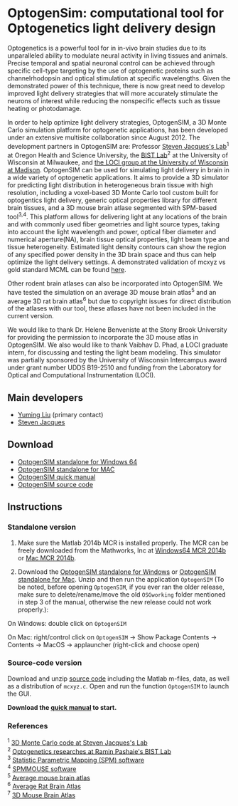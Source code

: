 # OptogenSim: computational tool for Optogenetics light delivery design

Optogenetics is a powerful tool for in in-vivo brain studies due to its
unparalleled ability to modulate neural activity in living tissues and
animals. Precise temporal and spatial neuronal control can be achieved
through specific cell-type targeting by the use of optogenetic proteins
such as channelrhodopsin and optical stimulation at specific
wavelengths. Given the demonstrated power of this technique, there is
now great need to develop improved light delivery strategies that will
more accurately stimulate the neurons of interest while reducing the
nonspecific effects such as tissue heating or photodamage.

In order to help optimize light delivery strategies, OptogenSIM, a 3D
Monte Carlo simulation platform for optogenetic applications, has been
developed under an extensive multisite collaboration since August 2012.
The development partners in OptogenSIM are: Professor [Steven Jacques's
Lab](http://omlc.ogi.edu/~jacquess/)<sup>1</sup> at Oregon Health and Science
University, the [BIST Lab](https://pantherfile.uwm.edu/pashaie/www/)<sup>2</sup>
at the University of Wisconsin at Milwaukee, and [the LOCI group at
the University of Wisconsin at Madison](https://eliceirilab.org/).
OptogenSIM can be used for simulating light delivery in brain in a wide
variety of optogenetic applications. It aims to provide a 3D simulator
for predicting light distribution in heterogeneous brain tissue with
high resolution, including a voxel-based 3D Monte Carlo tool custom
built for optogentics light delivery, generic optical properties library
for different brain tissues, and a 3D mouse brain atlase segmented with
SPM-based tool<sup>3,4</sup>. This platform allows for delivering light
at any locations of the brain and with commonly used fiber geometries
and light source types, taking into account the light wavelength and
power, optical fiber diameter and numerical aperture(NA), brain tissue
optical properties, light beam type and tissue heterogeneity. Estimated
light density contours can show the region of any specified power
density in the 3D brain space and thus can help optimize the light
delivery settings. A demonstrated validation of mcxyz vs gold standard
MCML can be found
[here](https://loci.wisc.edu/files/loci/software/mcmlVSmcxyz_validation.pdf).

Other rodent brain atlases can also be incorporated into OptogenSIM. We
have tested the simulation on an average 3D mouse brain
atlas<sup>5</sup> and an average 3D rat brain atlas<sup>6</sup> but due
to copyright issues for direct distribution of the atlases with our
tool, these atlases have not been included in the current version.

We would like to thank Dr. Helene Benveniste at the Stony Brook
University for providing the permission to incorporate the 3D mouse
atlas in OptogenSIM. We also would like to thank Vaibhav D. Phad, a LOCI
graduate intern, for discussing and testing the light beam modeling.
This simulator was partially sponsored by the University of Wisconsin
Intercampus award under grant number UDDS B19-2510 and funding from the
Laboratory for Optical and Computational Instrumentation (LOCI).

## Main developers

-   [Yuming Liu](https://loci.wisc.edu/people/yuming-liu) (primary contact)
-   [Steven Jacques](http://omlc.org/~jacquess/)

## Download

- [OptogenSIM standalone for Windows 64](https://loci.wisc.edu/files/loci/software/OptogenSIM_Win64_mcr2014b_0.zip)
- [OptogenSIM standalone for MAC](https://loci.wisc.edu/files/loci/software/OptogenSIM_Mac_mcr2014b_0.zip)
- [OptogenSIM quick manual](https://loci.wisc.edu/files/loci/software/OptogenSIM%20quickstart%20manual10292015.pdf)
- [OptogenSIM source code](https://loci.wisc.edu/files/loci/software/sourcecodeOptogenSIM20151028_0.zip)

## Instructions

### Standalone version

1. Make sure the Matlab 2014b MCR is installed properly. The MCR can be
   freely downloaded from the Mathworks, Inc at
  [Windows64 MCR 2014b](https://www.mathworks.com/supportfiles/downloads/R2014b/deployment_files/R2014b/installers/win64/MCR_R2014b_win64_installer.exe)
  or [Mac MCR 2014b](https://www.mathworks.com/supportfiles/downloads/R2014b/deployment_files/R2014b/installers/maci64/MCR_R2014b_maci64_installer.zip).

2. Download the [OptogenSIM standalone for Windows](https://github.com/uw-loci/optogensim/releases/download/v1.0/OptogenSIM_Win64_mcr2014b.zip)
   or [OptogenSIM standalone for Mac](https://github.com/uw-loci/optogensim/releases/download/v1.0/OptogenSIM_Mac_mcr2014b.zip).
   Unzip and then run the application `OptogenSIM` (To be noted, before
   opening `OptogenSIM`, if you ever ran the older release, make sure to
   delete/rename/move the old `OSGworking` folder mentioned in step 3 of
   the manual, otherwise the new release could not work properly.):

On Windows: double click on `OptogenSIM`

On Mac: right/control click on `OptogenSIM` &rarr; Show Package Contents
&rarr; Contents &rarr; MacOS &rarr; applauncher (right-click and choose
open)

### Source-code version

Download and unzip [source
code](https://github.com/uw-loci/optogensim/archive/refs/tags/v1.0.zip)
including the Matlab m-files, data, as well as a distribution of
`mcxyz.c`. Open and run the function `OptogenSIM` to launch the GUI.

**Download the [quick
manual](https://github.com/uw-loci/optogensim/releases/download/v1.0/OptogenSIM.quickstart.manual10292015.pdf)
to start.**

### References

<sup>1</sup> [3D Monte Carlo code at Steven Jacques's Lab](http://omlc.ogi.edu/software/mc/mcxyz/)  
<sup>2</sup> [Optogenetics researches at Ramin Pashaie's BIST Lab](https://pantherfile.uwm.edu/pashaie/www/research.htm)  
<sup>3</sup> [Statistic Parametric Mapping (SPM) software](http://www.fil.ion.ucl.ac.uk/spm/)  
<sup>4</sup> [SPMMOUSE software](http://spmmouse.org/)  
<sup>5</sup> [Average mouse brain atlas](http://www.spmmouse.org/)  
<sup>6</sup> [Average Rat Brain Atlas](http://www.idac.tohoku.ac.jp/bir/en/db/rb/)  
<sup>7</sup> [3D Mouse Brain Atlas](http://brainatlas.mbi.ufl.edu/Database/)
